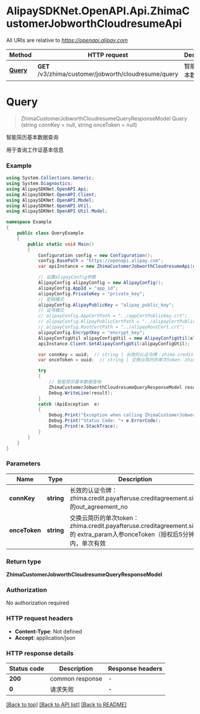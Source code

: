 # AlipaySDKNet.OpenAPI.Api.ZhimaCustomerJobworthCloudresumeApi

All URIs are relative to *https://openapi.alipay.com*

Method | HTTP request | Description
------------- | ------------- | -------------
[**Query**](ZhimaCustomerJobworthCloudresumeApi.md#query) | **GET** /v3/zhima/customer/jobworth/cloudresume/query | 智能简历基本数据查询


<a name="query"></a>
# **Query**
> ZhimaCustomerJobworthCloudresumeQueryResponseModel Query (string connKey = null, string onceToken = null)

智能简历基本数据查询

用于查询工作证基本信息

### Example
```csharp
using System.Collections.Generic;
using System.Diagnostics;
using AlipaySDKNet.OpenAPI.Api;
using AlipaySDKNet.OpenAPI.Client;
using AlipaySDKNet.OpenAPI.Model;
using AlipaySDKNet.OpenAPI.Util;
using AlipaySDKNet.OpenAPI.Util.Model;

namespace Example
{
    public class QueryExample
    {
        public static void Main()
        {
            Configuration config = new Configuration();
            config.BasePath = "https://openapi.alipay.com";
            var apiInstance = new ZhimaCustomerJobworthCloudresumeApi(config);

            // 设置alipayConfig参数
            AlipayConfig alipayConfig = new AlipayConfig();
            alipayConfig.AppId = "app_id";
            alipayConfig.PrivateKey = "private_key";
            // 密钥模式
            alipayConfig.AlipayPublicKey = "alipay_public_key";
            // 证书模式
            // alipayConfig.AppCertPath = "../appCertPublicKey.crt";
            // alipayConfig.AlipayPublicCertPath = "../alipayCertPublicKey_RSA2.crt";
            // alipayConfig.RootCertPath = "../alipayRootCert.crt";
            alipayConfig.EncryptKey = "encrypt_key";
            AlipayConfigUtil alipayConfigUtil = new AlipayConfigUtil(alipayConfig);
            apiInstance.Client.SetAlipayConfigUtil(alipayConfigUtil);

            var connKey = uuid;  // string | 长效的认证令牌：zhima.credit.payafteruse.creditagreement.sign 的out_agreement_no (optional) 
            var onceToken = uuid;  // string | 交换云简历的单次token：zhima.credit.payafteruse.creditagreement.sign 的  extra_param入参onceToken（授权后5分钟内，单次有效 (optional) 

            try
            {
                // 智能简历基本数据查询
                ZhimaCustomerJobworthCloudresumeQueryResponseModel result = apiInstance.Query(connKey, onceToken);
                Debug.WriteLine(result);
            }
            catch (ApiException  e)
            {
                Debug.Print("Exception when calling ZhimaCustomerJobworthCloudresumeApi.Query: " + e.Message );
                Debug.Print("Status Code: "+ e.ErrorCode);
                Debug.Print(e.StackTrace);
            }
        }
    }
}
```

### Parameters

Name | Type | Description  | Notes
------------- | ------------- | ------------- | -------------
 **connKey** | **string**| 长效的认证令牌：zhima.credit.payafteruse.creditagreement.sign 的out_agreement_no | [optional] 
 **onceToken** | **string**| 交换云简历的单次token：zhima.credit.payafteruse.creditagreement.sign 的  extra_param入参onceToken（授权后5分钟内，单次有效 | [optional] 

### Return type

**ZhimaCustomerJobworthCloudresumeQueryResponseModel**

### Authorization

No authorization required

### HTTP request headers

 - **Content-Type**: Not defined
 - **Accept**: application/json


### HTTP response details
| Status code | Description | Response headers |
|-------------|-------------|------------------|
| **200** | common response |  -  |
| **0** | 请求失败 |  -  |

[[Back to top]](#) [[Back to API list]](../README.md#documentation-for-api-endpoints) [[Back to README]](../README.md)

